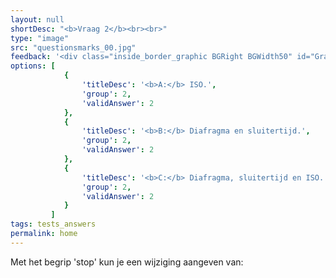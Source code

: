 ```yaml
---
layout: null
shortDesc: "<b>Vraag 2</b><br><br>"
type: "image"
src: "questionsmarks_00.jpg"
feedback: '<div class="inside_border_graphic BGRight BGWidth50" id="GraphicFrame"><div id="FBBackdrop" class="feedback50" style="visibility: inherit;"><div id="FBField" class="field_text_feedback fbfield"><br>C is het juiste antwoord.<br><br><p>Met het begrip stop kun je een wijziging in diafragma, sluitertijd en ISO-waarde uitdrukken en hiermee een wijziging aangeven van de hoeveelheid licht die op de sensor valt.</p><br></div></div></div>'
options: [
            {
                'titleDesc': '<b>A:</b> ISO.',
                'group': 2,
                'validAnswer': 2
            },
            {
                'titleDesc': '<b>B:</b> Diafragma en sluitertijd.',
                'group': 2,
                'validAnswer': 2
            },
            {
                'titleDesc': '<b>C:</b> Diafragma, sluitertijd en ISO.',
                'group': 2,
                'validAnswer': 2
            }
         ]
tags: tests_answers
permalink: home
---
```


Met het begrip 'stop' kun je een wijziging aangeven van: